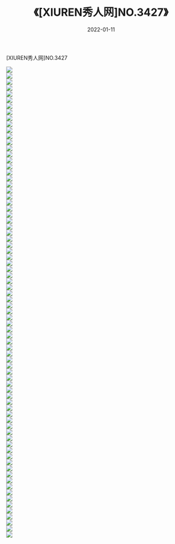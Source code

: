 ﻿---
layout: post
title:  《[XIUREN秀人网]NO.3427》
date:   2022-01-11
img: http://pic.660000.xyz/1:/秀人网/秀人网第04部分/[XIUREN秀人网]NO.3427/000.jpg
categories: [美女, 清纯, 唯美]
---

[XIUREN秀人网]NO.3427

 ![](http://pic.660000.xyz/1:/秀人网/秀人网第04部分/[XIUREN秀人网]NO.3427/001.jpg) <br>![](http://pic.660000.xyz/1:/秀人网/秀人网第04部分/[XIUREN秀人网]NO.3427/002.jpg) <br>![](http://pic.660000.xyz/1:/秀人网/秀人网第04部分/[XIUREN秀人网]NO.3427/003.jpg) <br>![](http://pic.660000.xyz/1:/秀人网/秀人网第04部分/[XIUREN秀人网]NO.3427/004.jpg) <br>![](http://pic.660000.xyz/1:/秀人网/秀人网第04部分/[XIUREN秀人网]NO.3427/005.jpg) <br>![](http://pic.660000.xyz/1:/秀人网/秀人网第04部分/[XIUREN秀人网]NO.3427/006.jpg) <br>![](http://pic.660000.xyz/1:/秀人网/秀人网第04部分/[XIUREN秀人网]NO.3427/007.jpg) <br>![](http://pic.660000.xyz/1:/秀人网/秀人网第04部分/[XIUREN秀人网]NO.3427/008.jpg) <br>![](http://pic.660000.xyz/1:/秀人网/秀人网第04部分/[XIUREN秀人网]NO.3427/009.jpg) <br>![](http://pic.660000.xyz/1:/秀人网/秀人网第04部分/[XIUREN秀人网]NO.3427/010.jpg) <br>![](http://pic.660000.xyz/1:/秀人网/秀人网第04部分/[XIUREN秀人网]NO.3427/011.jpg) <br>![](http://pic.660000.xyz/1:/秀人网/秀人网第04部分/[XIUREN秀人网]NO.3427/012.jpg) <br>![](http://pic.660000.xyz/1:/秀人网/秀人网第04部分/[XIUREN秀人网]NO.3427/013.jpg) <br>![](http://pic.660000.xyz/1:/秀人网/秀人网第04部分/[XIUREN秀人网]NO.3427/014.jpg) <br>![](http://pic.660000.xyz/1:/秀人网/秀人网第04部分/[XIUREN秀人网]NO.3427/015.jpg) <br>![](http://pic.660000.xyz/1:/秀人网/秀人网第04部分/[XIUREN秀人网]NO.3427/016.jpg) <br>![](http://pic.660000.xyz/1:/秀人网/秀人网第04部分/[XIUREN秀人网]NO.3427/017.jpg) <br>![](http://pic.660000.xyz/1:/秀人网/秀人网第04部分/[XIUREN秀人网]NO.3427/018.jpg) <br>![](http://pic.660000.xyz/1:/秀人网/秀人网第04部分/[XIUREN秀人网]NO.3427/019.jpg) <br>![](http://pic.660000.xyz/1:/秀人网/秀人网第04部分/[XIUREN秀人网]NO.3427/020.jpg) <br>![](http://pic.660000.xyz/1:/秀人网/秀人网第04部分/[XIUREN秀人网]NO.3427/021.jpg) <br>![](http://pic.660000.xyz/1:/秀人网/秀人网第04部分/[XIUREN秀人网]NO.3427/022.jpg) <br>![](http://pic.660000.xyz/1:/秀人网/秀人网第04部分/[XIUREN秀人网]NO.3427/023.jpg) <br>![](http://pic.660000.xyz/1:/秀人网/秀人网第04部分/[XIUREN秀人网]NO.3427/024.jpg) <br>![](http://pic.660000.xyz/1:/秀人网/秀人网第04部分/[XIUREN秀人网]NO.3427/025.jpg) <br>![](http://pic.660000.xyz/1:/秀人网/秀人网第04部分/[XIUREN秀人网]NO.3427/026.jpg) <br>![](http://pic.660000.xyz/1:/秀人网/秀人网第04部分/[XIUREN秀人网]NO.3427/027.jpg) <br>![](http://pic.660000.xyz/1:/秀人网/秀人网第04部分/[XIUREN秀人网]NO.3427/028.jpg) <br>![](http://pic.660000.xyz/1:/秀人网/秀人网第04部分/[XIUREN秀人网]NO.3427/029.jpg) <br>![](http://pic.660000.xyz/1:/秀人网/秀人网第04部分/[XIUREN秀人网]NO.3427/030.jpg) <br>![](http://pic.660000.xyz/1:/秀人网/秀人网第04部分/[XIUREN秀人网]NO.3427/031.jpg) <br>![](http://pic.660000.xyz/1:/秀人网/秀人网第04部分/[XIUREN秀人网]NO.3427/032.jpg) <br>![](http://pic.660000.xyz/1:/秀人网/秀人网第04部分/[XIUREN秀人网]NO.3427/033.jpg) <br>![](http://pic.660000.xyz/1:/秀人网/秀人网第04部分/[XIUREN秀人网]NO.3427/034.jpg) <br>![](http://pic.660000.xyz/1:/秀人网/秀人网第04部分/[XIUREN秀人网]NO.3427/035.jpg) <br>![](http://pic.660000.xyz/1:/秀人网/秀人网第04部分/[XIUREN秀人网]NO.3427/036.jpg) <br>![](http://pic.660000.xyz/1:/秀人网/秀人网第04部分/[XIUREN秀人网]NO.3427/037.jpg) <br>![](http://pic.660000.xyz/1:/秀人网/秀人网第04部分/[XIUREN秀人网]NO.3427/038.jpg) <br>![](http://pic.660000.xyz/1:/秀人网/秀人网第04部分/[XIUREN秀人网]NO.3427/039.jpg) <br>![](http://pic.660000.xyz/1:/秀人网/秀人网第04部分/[XIUREN秀人网]NO.3427/040.jpg) <br>![](http://pic.660000.xyz/1:/秀人网/秀人网第04部分/[XIUREN秀人网]NO.3427/041.jpg) <br>![](http://pic.660000.xyz/1:/秀人网/秀人网第04部分/[XIUREN秀人网]NO.3427/042.jpg) <br>![](http://pic.660000.xyz/1:/秀人网/秀人网第04部分/[XIUREN秀人网]NO.3427/043.jpg) <br>![](http://pic.660000.xyz/1:/秀人网/秀人网第04部分/[XIUREN秀人网]NO.3427/044.jpg) <br>![](http://pic.660000.xyz/1:/秀人网/秀人网第04部分/[XIUREN秀人网]NO.3427/045.jpg) <br>![](http://pic.660000.xyz/1:/秀人网/秀人网第04部分/[XIUREN秀人网]NO.3427/046.jpg) <br>![](http://pic.660000.xyz/1:/秀人网/秀人网第04部分/[XIUREN秀人网]NO.3427/047.jpg) <br>![](http://pic.660000.xyz/1:/秀人网/秀人网第04部分/[XIUREN秀人网]NO.3427/048.jpg) <br>![](http://pic.660000.xyz/1:/秀人网/秀人网第04部分/[XIUREN秀人网]NO.3427/049.jpg) <br>![](http://pic.660000.xyz/1:/秀人网/秀人网第04部分/[XIUREN秀人网]NO.3427/050.jpg) <br>![](http://pic.660000.xyz/1:/秀人网/秀人网第04部分/[XIUREN秀人网]NO.3427/051.jpg) <br>![](http://pic.660000.xyz/1:/秀人网/秀人网第04部分/[XIUREN秀人网]NO.3427/052.jpg) <br>![](http://pic.660000.xyz/1:/秀人网/秀人网第04部分/[XIUREN秀人网]NO.3427/053.jpg) <br>![](http://pic.660000.xyz/1:/秀人网/秀人网第04部分/[XIUREN秀人网]NO.3427/054.jpg) <br>![](http://pic.660000.xyz/1:/秀人网/秀人网第04部分/[XIUREN秀人网]NO.3427/055.jpg) <br>![](http://pic.660000.xyz/1:/秀人网/秀人网第04部分/[XIUREN秀人网]NO.3427/056.jpg) <br>![](http://pic.660000.xyz/1:/秀人网/秀人网第04部分/[XIUREN秀人网]NO.3427/057.jpg) <br>![](http://pic.660000.xyz/1:/秀人网/秀人网第04部分/[XIUREN秀人网]NO.3427/058.jpg) <br>![](http://pic.660000.xyz/1:/秀人网/秀人网第04部分/[XIUREN秀人网]NO.3427/059.jpg) <br>![](http://pic.660000.xyz/1:/秀人网/秀人网第04部分/[XIUREN秀人网]NO.3427/060.jpg) <br>![](http://pic.660000.xyz/1:/秀人网/秀人网第04部分/[XIUREN秀人网]NO.3427/061.jpg) <br>![](http://pic.660000.xyz/1:/秀人网/秀人网第04部分/[XIUREN秀人网]NO.3427/062.jpg) <br>![](http://pic.660000.xyz/1:/秀人网/秀人网第04部分/[XIUREN秀人网]NO.3427/063.jpg) <br>![](http://pic.660000.xyz/1:/秀人网/秀人网第04部分/[XIUREN秀人网]NO.3427/064.jpg) <br>![](http://pic.660000.xyz/1:/秀人网/秀人网第04部分/[XIUREN秀人网]NO.3427/065.jpg) <br>![](http://pic.660000.xyz/1:/秀人网/秀人网第04部分/[XIUREN秀人网]NO.3427/066.jpg) <br>![](http://pic.660000.xyz/1:/秀人网/秀人网第04部分/[XIUREN秀人网]NO.3427/067.jpg) <br>![](http://pic.660000.xyz/1:/秀人网/秀人网第04部分/[XIUREN秀人网]NO.3427/068.jpg) <br>![](http://pic.660000.xyz/1:/秀人网/秀人网第04部分/[XIUREN秀人网]NO.3427/069.jpg) <br>![](http://pic.660000.xyz/1:/秀人网/秀人网第04部分/[XIUREN秀人网]NO.3427/070.jpg) <br>![](http://pic.660000.xyz/1:/秀人网/秀人网第04部分/[XIUREN秀人网]NO.3427/071.jpg) <br>![](http://pic.660000.xyz/1:/秀人网/秀人网第04部分/[XIUREN秀人网]NO.3427/072.jpg) <br>![](http://pic.660000.xyz/1:/秀人网/秀人网第04部分/[XIUREN秀人网]NO.3427/073.jpg) <br>![](http://pic.660000.xyz/1:/秀人网/秀人网第04部分/[XIUREN秀人网]NO.3427/074.jpg) <br>![](http://pic.660000.xyz/1:/秀人网/秀人网第04部分/[XIUREN秀人网]NO.3427/075.jpg) <br>![](http://pic.660000.xyz/1:/秀人网/秀人网第04部分/[XIUREN秀人网]NO.3427/076.jpg) <br>![](http://pic.660000.xyz/1:/秀人网/秀人网第04部分/[XIUREN秀人网]NO.3427/077.jpg) <br>![](http://pic.660000.xyz/1:/秀人网/秀人网第04部分/[XIUREN秀人网]NO.3427/078.jpg) <br>